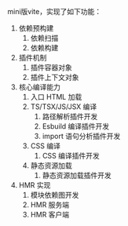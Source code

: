 mini版vite，实现了如下功能：

1. 依赖预构建
   1. 依赖扫描
   2. 依赖构建
2. 插件机制
   1. 插件容器对象
   2. 插件上下文对象
3. 核心编译能力
   1. 入口 HTML 加载
   2. TS/TSX/JS/JSX 编译
      1. 路径解析插件开发
      2. Esbuild 编译插件开发
      3. import 语句分析插件开发
   3. CSS 编译
      1. CSS 编译插件开发
   4. 静态资源加载
      1. 静态资源加载插件开发
4. HMR 实现
   1. 模块依赖图开发
   2. HMR 服务端
   3. HMR 客户端
